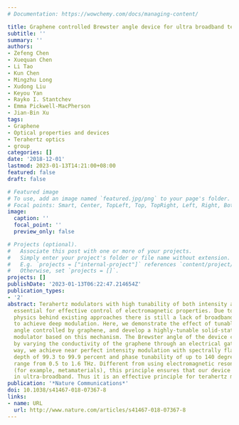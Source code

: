 ```yaml
---
# Documentation: https://wowchemy.com/docs/managing-content/

title: Graphene controlled Brewster angle device for ultra broadband terahertz modulation
subtitle: ''
summary: ''
authors:
- Zefeng Chen
- Xuequan Chen
- Li Tao
- Kun Chen
- Mingzhu Long
- Xudong Liu
- Keyou Yan
- Rayko I. Stantchev
- Emma Pickwell-MacPherson
- Jian-Bin Xu
tags:
- Graphene
- Optical properties and devices
- Terahertz optics
- group
categories: []
date: '2018-12-01'
lastmod: 2023-01-13T14:21:00+08:00
featured: false
draft: false

# Featured image
# To use, add an image named `featured.jpg/png` to your page's folder.
# Focal points: Smart, Center, TopLeft, Top, TopRight, Left, Right, BottomLeft, Bottom, BottomRight.
image:
  caption: ''
  focal_point: ''
  preview_only: false

# Projects (optional).
#   Associate this post with one or more of your projects.
#   Simply enter your project's folder or file name without extension.
#   E.g. `projects = ["internal-project"]` references `content/project/deep-learning/index.md`.
#   Otherwise, set `projects = []`.
projects: []
publishDate: '2023-01-13T06:22:47.214654Z'
publication_types:
- '2'
abstract: Terahertz modulators with high tunability of both intensity and phase are
  essential for effective control of electromagnetic properties. Due to the underlying
  physics behind existing approaches there is still a lack of broadband devices able
  to achieve deep modulation. Here, we demonstrate the effect of tunable Brewster
  angle controlled by graphene, and develop a highly-tunable solid-state graphene/quartz
  modulator based on this mechanism. The Brewster angle of the device can be tuned
  by varying the conductivity of the graphene through an electrical gate. In this
  way, we achieve near perfect intensity modulation with spectrally flat modulation
  depth of 99.3 to 99.9 percent and phase tunability of up to 140 degree in the frequency
  range from 0.5 to 1.6 THz. Different from using electromagnetic resonance effects
  (for example, metamaterials), this principle ensures that our device can operate
  in ultra-broadband. Thus it is an effective principle for terahertz modulation.
publication: '*Nature Communications*'
doi: 10.1038/s41467-018-07367-8
links:
- name: URL
  url: http://www.nature.com/articles/s41467-018-07367-8
---
```


